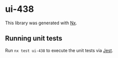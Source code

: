 # ui-438

This library was generated with [Nx](https://nx.dev).

## Running unit tests

Run `nx test ui-438` to execute the unit tests via [Jest](https://jestjs.io).
